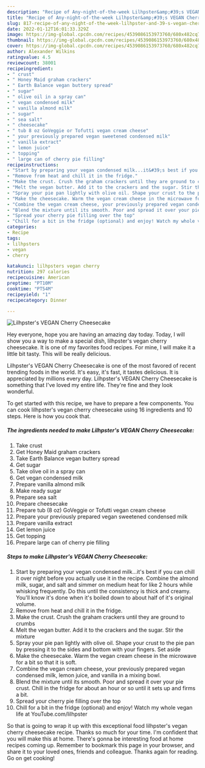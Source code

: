 ```yaml
---
description: "Recipe of Any-night-of-the-week Lilhpster&amp;#39;s VEGAN Cherry Cheesecake"
title: "Recipe of Any-night-of-the-week Lilhpster&amp;#39;s VEGAN Cherry Cheesecake"
slug: 817-recipe-of-any-night-of-the-week-lilhpster-and-39-s-vegan-cherry-cheesecake
date: 2022-01-12T16:01:33.329Z
image: https://img-global.cpcdn.com/recipes/4539086153973760/680x482cq70/lilhpsters-vegan-cherry-cheesecake-recipe-main-photo.jpg
thumbnail: https://img-global.cpcdn.com/recipes/4539086153973760/680x482cq70/lilhpsters-vegan-cherry-cheesecake-recipe-main-photo.jpg
cover: https://img-global.cpcdn.com/recipes/4539086153973760/680x482cq70/lilhpsters-vegan-cherry-cheesecake-recipe-main-photo.jpg
author: Alexander Wilkins
ratingvalue: 4.5
reviewcount: 38001
recipeingredient:
- " crust"
- " Honey Maid graham crackers"
- " Earth Balance vegan buttery spread"
- " sugar"
- " olive oil in a spray can"
- " vegan condensed milk"
- " vanilla almond milk"
- " sugar"
- " sea salt"
- " cheesecake"
- " tub 8 oz GoVeggie or Tofutti vegan cream cheese"
- " your previously prepared vegan sweetened condensed milk"
- " vanilla extract"
- " lemon juice"
- " topping"
- " large can of cherry pie filling"
recipeinstructions:
- "Start by preparing your vegan condensed milk...it&#39;s best if you can chill it over night before you actually use it in the recipe. Combine the almond milk, sugar, and salt and simmer on medium heat for like 2 hours while whisking frequently. Do this until the consistency is thick and creamy. You&#39;ll know it&#39;s done when it&#39;s boiled down to about half of it&#39;s original volume."
- "Remove from heat and chill it in the fridge."
- "Make the crust. Crush the graham crackers until they are ground to crumbs"
- "Melt the vegan butter. Add it to the crackers and the sugar. Stir the mixture"
- "Spray your pie pan lightly with olive oil. Shape your crust to the pie pan by pressing it to the sides and bottom with your fingers. Set aside"
- "Make the cheesecake. Warm the vegan cream cheese in the microwave for a bit so that it is soft."
- "Combine the vegan cream cheese, your previously prepared vegan condensed milk, lemon juice, and vanilla in a mixing bowl."
- "Blend the mixture until its smooth. Poor and spread it over your pie crust. Chill in the fridge for about an hour or so until it sets up and firms a bit."
- "Spread your cherry pie filling over the top"
- "Chill for a bit in the fridge (optional) and enjoy! Watch my whole vegan life at YouTube.com/lilhpster"
categories:
- Recipe
tags:
- lilhpsters
- vegan
- cherry

katakunci: lilhpsters vegan cherry 
nutrition: 297 calories
recipecuisine: American
preptime: "PT10M"
cooktime: "PT54M"
recipeyield: "1"
recipecategory: Dinner

---
```



![Lilhpster&#39;s VEGAN Cherry Cheesecake](https://img-global.cpcdn.com/recipes/4539086153973760/680x482cq70/lilhpsters-vegan-cherry-cheesecake-recipe-main-photo.jpg)

Hey everyone, hope you are having an amazing day today. Today, I will show you a way to make a special dish, lilhpster&#39;s vegan cherry cheesecake. It is one of my favorites food recipes. For mine, I will make it a little bit tasty. This will be really delicious.

Lilhpster&#39;s VEGAN Cherry Cheesecake is one of the most favored of recent trending foods in the world. It's easy, it's fast, it tastes delicious. It is appreciated by millions every day. Lilhpster&#39;s VEGAN Cherry Cheesecake is something that I've loved my entire life. They're fine and they look wonderful.




To get started with this recipe, we have to prepare a few components. You can cook lilhpster&#39;s vegan cherry cheesecake using 16 ingredients and 10 steps. Here is how you cook that.

<!--inarticleads1-->

##### The ingredients needed to make Lilhpster&#39;s VEGAN Cherry Cheesecake:

1. Take  crust
1. Get  Honey Maid graham crackers
1. Take  Earth Balance vegan buttery spread
1. Get  sugar
1. Take  olive oil in a spray can
1. Get  vegan condensed milk
1. Prepare  vanilla almond milk
1. Make ready  sugar
1. Prepare  sea salt
1. Prepare  cheesecake
1. Prepare  tub (8 oz) GoVeggie or Tofutti vegan cream cheese
1. Prepare  your previously prepared vegan sweetened condensed milk
1. Prepare  vanilla extract
1. Get  lemon juice
1. Get  topping
1. Prepare  large can of cherry pie filling




<!--inarticleads2-->

##### Steps to make Lilhpster&#39;s VEGAN Cherry Cheesecake:

1. Start by preparing your vegan condensed milk...it&#39;s best if you can chill it over night before you actually use it in the recipe. Combine the almond milk, sugar, and salt and simmer on medium heat for like 2 hours while whisking frequently. Do this until the consistency is thick and creamy. You&#39;ll know it&#39;s done when it&#39;s boiled down to about half of it&#39;s original volume.
1. Remove from heat and chill it in the fridge.
1. Make the crust. Crush the graham crackers until they are ground to crumbs
1. Melt the vegan butter. Add it to the crackers and the sugar. Stir the mixture
1. Spray your pie pan lightly with olive oil. Shape your crust to the pie pan by pressing it to the sides and bottom with your fingers. Set aside
1. Make the cheesecake. Warm the vegan cream cheese in the microwave for a bit so that it is soft.
1. Combine the vegan cream cheese, your previously prepared vegan condensed milk, lemon juice, and vanilla in a mixing bowl.
1. Blend the mixture until its smooth. Poor and spread it over your pie crust. Chill in the fridge for about an hour or so until it sets up and firms a bit.
1. Spread your cherry pie filling over the top
1. Chill for a bit in the fridge (optional) and enjoy! Watch my whole vegan life at YouTube.com/lilhpster




So that is going to wrap it up with this exceptional food lilhpster&#39;s vegan cherry cheesecake recipe. Thanks so much for your time. I'm confident that you will make this at home. There's gonna be interesting food at home recipes coming up. Remember to bookmark this page in your browser, and share it to your loved ones, friends and colleague. Thanks again for reading. Go on get cooking!
